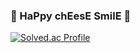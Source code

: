 ### 🧀 HaPpy chEesE SmilE 🧀

[![Solved.ac Profile](http://mazassumnida.wtf/api/v2/generate_badge?boj=nameworld)](https://solved.ac/nameworld/)
<!--
**kovus380/kovus380** is a ✨ _special_ ✨ repository because its `README.md` (this file) appears on your GitHub profile.

Here are some ideas to get you started:

- 🔭 I’m currently working on ...
- 🌱 I’m currently learning ...
- 👯 I’m looking to collaborate on ...
- 🤔 I’m looking for help with ...
- 💬 Ask me about ...
- 📫 How to reach me: ...
- 😄 Pronouns: ...
- ⚡ Fun fact: ...
-->
